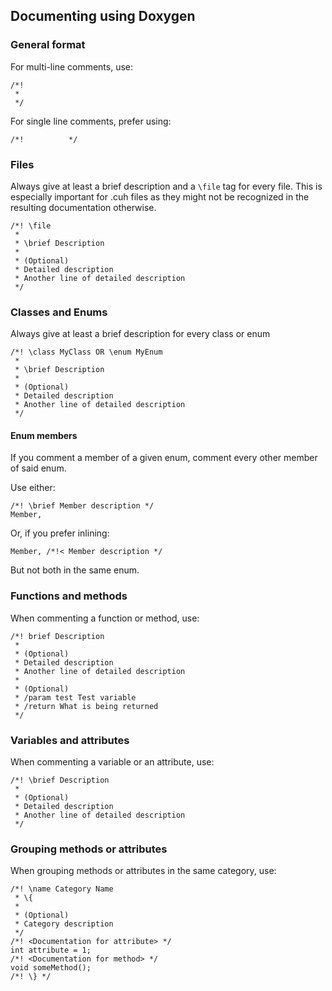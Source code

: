 ## Documenting using Doxygen

### General format

For multi-line comments, use:

```{.cc}
/*! 
 *
 */
```

For single line comments, prefer using:
```{.cc}
/*!          */
```

### Files

Always give at least a brief description and a `\file` tag for every file. This is especially important for .cuh files as they might not be recognized in the resulting documentation otherwise.

```{.cc}
/*! \file
 *
 * \brief Description
 *
 * (Optional)
 * Detailed description
 * Another line of detailed description
 */
```

### Classes and Enums

Always give at least a brief description for every class or enum

```{.cc}
/*! \class MyClass OR \enum MyEnum
 *
 * \brief Description
 *
 * (Optional)
 * Detailed description
 * Another line of detailed description
 */
```

#### Enum members

If you comment a member of a given enum, comment every other member of said enum.

Use either:

```{.cc}
/*! \brief Member description */
Member,
```

Or, if you prefer inlining:
```{.cc}
Member, /*!< Member description */
```

But not both in the same enum.

### Functions and methods

When commenting a function or method, use:

```{.cc}
/*! brief Description
 *
 * (Optional)
 * Detailed description
 * Another line of detailed description
 *
 * (Optional)
 * /param test Test variable
 * /return What is being returned
 */
```

### Variables and attributes

When commenting a variable or an attribute, use:

```{.cc}
/*! \brief Description
 *
 * (Optional)
 * Detailed description
 * Another line of detailed description
 */
```

### Grouping methods or attributes

When grouping methods or attributes in the same category, use:

```{.cc}
/*! \name Category Name
 * \{
 *
 * (Optional)
 * Category description
 */
/*! <Documentation for attribute> */
int attribute = 1;
/*! <Documentation for method> */
void someMethod();
/*! \} */
```